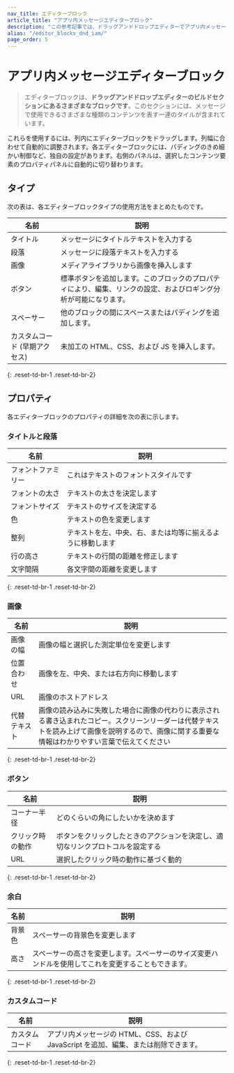 ```yaml
---
nav_title: エディターブロック
article_title: "アプリ内メッセージエディターブロック"
description: "この参考記事では、ドラッグアンドドロップエディターでアプリ内メッセージに使用できるエディターブロックについて説明します。"
alias: "/editor_blocks_dnd_iam/"
page_order: 5
---
```


# アプリ内メッセージエディターブロック

> エディターブロックは、****ドラッグアンドドロップエディターのビルドセクションにあるさまざまなブロックです****。このセクションには、メッセージで使用できるさまざまな種類のコンテンツを表す一連のタイルが含まれています。

これらを使用するには、列内にエディターブロックをドラッグします。列幅に合わせて自動的に調整されます。各エディターブロックには、パディングのきめ細かい制御など、独自の設定があります。右側のパネルは、選択したコンテンツ要素のプロパティパネルに自動的に切り替わります。

## タイプ

次の表は、各エディターブロックタイプの使用方法をまとめたものです。

| 名前 | 説明 |
| --- | --- |
| タイトル | メッセージにタイトルテキストを入力する |
| 段落 | メッセージに段落テキストを入力する |
| 画像 | メディアライブラリから画像を挿入します |
| ボタン | 標準ボタンを追加します。このブロックのプロパティにより、編集、リンクの設定、およびロギング分析が可能になります。|
| スペーサー | 他のブロックの間にスペースまたはパディングを追加します。|
| カスタムコード (早期アクセス) | 未加工の HTML、CSS、および JS を挿入します。|
{: .reset-td-br-1 .reset-td-br-2}

## プロパティ

各エディターブロックのプロパティの詳細を次の表に示します。

### タイトルと段落

| 名前 | 説明 |
| --- | --- |
| フォントファミリー | これはテキストのフォントスタイルです |
| フォントの太さ | テキストの太さを決定します|
| フォントサイズ | テキストのサイズを決定する |
| 色 | テキストの色を変更します |
| 整列 | テキストを左、中央、右、または均等に揃えるように移動します |
| 行の高さ | テキストの行間の距離を修正します |
| 文字間隔 | 各文字間の距離を変更します |
{: .reset-td-br-1 .reset-td-br-2}

### 画像

| 名前 | 説明 |
| --- | --- |
| 画像の幅 | 画像の幅と選択した測定単位を変更します |
| 位置合わせ | 画像を左、中央、または右方向に移動します|
| URL | 画像のホストアドレス |
| 代替テキスト | 画像の読み込みに失敗した場合に画像の代わりに表示される書き込まれたコピー。スクリーンリーダーは代替テキストを読み上げて画像を説明するので、画像に関する重要な情報はわかりやすい言葉で伝えてください |
{: .reset-td-br-1 .reset-td-br-2}

### ボタン

| 名前 | 説明 |
| --- | --- |
| コーナー半径 | どのくらいの角にしたいかを決めます |
| クリック時の動作 | ボタンをクリックしたときのアクションを決定し、適切なリンクプロトコルを設定する |
| URL | 選択したクリック時の動作に基づく動的 |
{: .reset-td-br-1 .reset-td-br-2}

### 余白

| 名前 | 説明 |
| --- | --- |
| 背景色 | スペーサーの背景色を変更します |
| 高さ | スペーサーの高さを変更します。スペーサーのサイズ変更ハンドルを使用してこれを変更することもできます。|
{: .reset-td-br-1 .reset-td-br-2}

### カスタムコード

| 名前 | 説明 |
| --- | --- |
| カスタムコード | アプリ内メッセージの HTML、CSS、および JavaScript を追加、編集、または削除できます。|
{: .reset-td-br-1 .reset-td-br-2}

